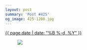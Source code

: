 ```yaml
---
layout: post
summary: 'Post #425'
og_image: 425-1280.jpg
---
```


<div class="post">
 <time>
  <a href="/425">
   {{ page.date | date: "%B %-d, %Y" }}
  </a>
 </time>
 <a href="/425">
  <figure data-taken="7/31/2015">
   <img sizes="(min-width: 700px) 50vw, calc(100vw - 2rem)" src="{{ site.assets_url }}/425-640.jpg" srcset="{{ site.assets_url }}/425-1280.jpg 1280w, {{ site.assets_url }}/425-960.jpg 960w, {{ site.assets_url }}/425-640.jpg 640w, {{ site.assets_url }}/425-320.jpg 320w"/>
  </figure>
 </a>
</div>
